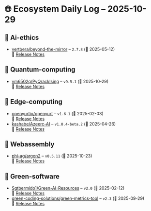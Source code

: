 # 🌐 Ecosystem Daily Log – 2025-10-29

## 🔹 Ai-ethics
- [vertbera/beyond-the-mirror](https://github.com/vertbera/beyond-the-mirror/releases/tag/2.7.8) – `2.7.8` (📅 2025-05-12)  
  🔗 [Release Notes](https://github.com/vertbera/beyond-the-mirror/releases/tag/2.7.8)

## 🔹 Quantum-computing
- [vm6502q/PyQrackIsing](https://github.com/vm6502q/PyQrackIsing/releases/tag/v9.5.1) – `v9.5.1` (📅 2025-10-29)  
  🔗 [Release Notes](https://github.com/vm6502q/PyQrackIsing/releases/tag/v9.5.1)

## 🔹 Edge-computing
- [openyurtio/openyurt](https://github.com/openyurtio/openyurt/releases/tag/v1.6.1) – `v1.6.1` (📅 2025-02-03)  
  🔗 [Release Notes](https://github.com/openyurtio/openyurt/releases/tag/v1.6.1)
- [kashabe/Azeerc-AI](https://github.com/kashabe/Azeerc-AI/releases/tag/v1.0.4-beta.2) – `v1.0.4-beta.2` (📅 2025-04-26)  
  🔗 [Release Notes](https://github.com/kashabe/Azeerc-AI/releases/tag/v1.0.4-beta.2)

## 🔹 Webassembly
- [phi-ag/argon2](https://github.com/phi-ag/argon2/releases/tag/v0.5.11) – `v0.5.11` (📅 2025-10-23)  
  🔗 [Release Notes](https://github.com/phi-ag/argon2/releases/tag/v0.5.11)

## 🔹 Green-software
- [Sgtbermido1/Green-AI-Resources](https://github.com/Sgtbermido1/Green-AI-Resources/releases/tag/v2.0) – `v2.0` (📅 2025-02-12)  
  🔗 [Release Notes](https://github.com/Sgtbermido1/Green-AI-Resources/releases/tag/v2.0)
- [green-coding-solutions/green-metrics-tool](https://github.com/green-coding-solutions/green-metrics-tool/releases/tag/v2.3) – `v2.3` (📅 2025-09-29)  
  🔗 [Release Notes](https://github.com/green-coding-solutions/green-metrics-tool/releases/tag/v2.3)